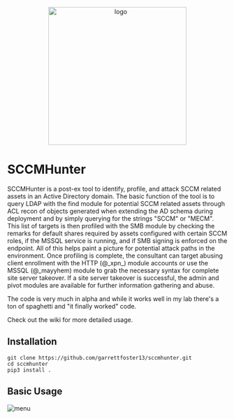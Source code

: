 <p align="center">
    <img width="316" alt="logo" src="https://user-images.githubusercontent.com/82191679/232257821-bd1a36d0-c5a0-47b8-8024-d98d67d98f68.png">
</p>

# SCCMHunter

SCCMHunter is a post-ex tool to identify, profile, and attack SCCM related assets in an Active Directory domain. The basic function of the tool is to query LDAP with the find module for potential SCCM related assets through ACL recon of objects generated when extending the AD schema during deployment and by simply querying for the strings "SCCM" or "MECM". This list of targets is then profiled with the SMB module by checking the remarks for default shares required by assets configured with certain SCCM roles, if the MSSQL service is running, and if SMB signing is enforced on the endpoint. All of this helps paint a picture for potential attack paths in the environment. Once profiling is complete, the consultant can target abusing client enrollment with the HTTP (@\_xpn\_) module accounts or use the MSSQL (@_mayyhem)  module to grab the necessary syntax for complete site server takeover. If a site server takeover is successful, the admin and pivot modules are available for further information gathering and abuse.

The code is very much in alpha and while it works well in my lab there's a ton of spaghetti and "it finally worked" code.

Check out the wiki for more detailed usage.

## Installation
```
git clone https://github.com/garrettfoster13/sccmhunter.git
cd sccmhunter
pip3 install .
```

## Basic Usage

![menu](https://user-images.githubusercontent.com/82191679/235783472-2c06a8c6-bc23-4f07-97c2-4e358d947d7d.png)
